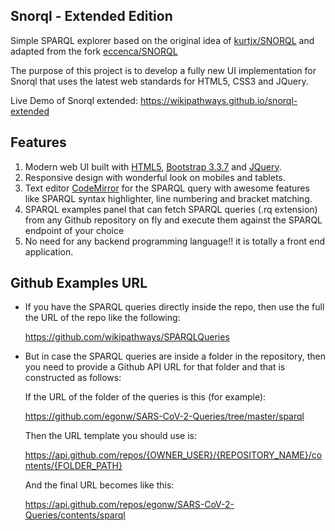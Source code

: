 ## Snorql - Extended Edition

Simple SPARQL explorer based on the original idea of [kurtjx/SNORQL](https://github.com/kurtjx/SNORQL) and adapted from the fork [eccenca/SNORQL](https://github.com/eccenca/SNORQL) 

The purpose of this project is to develop a fully new UI implementation for Snorql that uses the latest web standards for HTML5, CSS3 and JQuery.

Live Demo of Snorql extended:  https://wikipathways.github.io/snorql-extended



## Features

1.  Modern web UI built with [HTML5](https://en.wikipedia.org/wiki/HTML5), [Bootstrap 3.3.7](https://getbootstrap.com/docs/3.3/getting-started/)  and [JQuery](https://jquery.com/).
2.  Responsive design with wonderful look on mobiles and tablets.
3.  Text editor [CodeMirror](https://codemirror.net/) for the SPARQL query with awesome features like SPARQL syntax highlighter, line numbering and bracket matching.
4.  SPARQL examples panel that can fetch SPARQL queries (.rq extension) from any Github repository on fly and execute them against the SPARQL endpoint of your choice
5.  No need for any backend programming language!! it is totally a front end application.



## Github Examples URL

- If you have the SPARQL queries directly inside the repo, then use the full the URL of the repo like the following:

  https://github.com/wikipathways/SPARQLQueries



- But in case the SPARQL queries are inside a folder in the repository, then you need to provide a Github API URL for that folder and that is constructed as follows:

  If the URL of the folder of the queries is this (for example):

  https://github.com/egonw/SARS-CoV-2-Queries/tree/master/sparql

  Then the URL template you should use is:

  https://api.github.com/repos/{OWNER_USER}/{REPOSITORY_NAME}/contents/{FOLDER_PATH}

  And the final URL becomes like this:

  https://api.github.com/repos/egonw/SARS-CoV-2-Queries/contents/sparql



